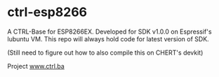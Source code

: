 ctrl-esp8266
============

A CTRL-Base for ESP8266EX. Developed for SDK v1.0.0 on Espressif's lubuntu VM.
This repo will always hold code for latest version of SDK.

(Still need to figure out how to also compile this on CHERT's devkit)

Project www.ctrl.ba
